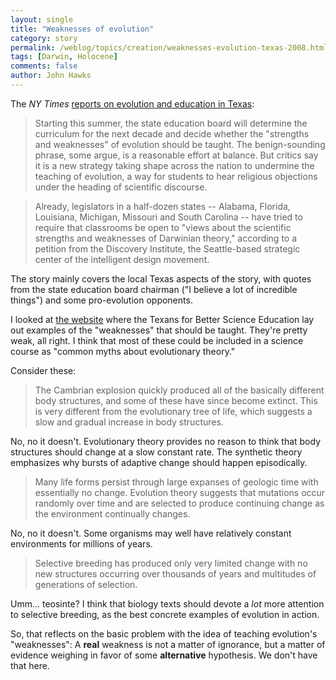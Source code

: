 ```yaml
---
layout: single 
title: "Weaknesses of evolution" 
category: story
permalink: /weblog/topics/creation/weaknesses-evolution-texas-2008.html
tags: [Darwin, Holocene] 
comments: false 
author: John Hawks 
---
```


The <i>NY Times</i> <a href="http://www.nytimes.com/2008/06/04/us/04evolution.html">reports on evolution and education in Texas</a>:

<blockquote>Starting this summer, the state education board will determine the curriculum for the next decade and decide whether the "strengths and weaknesses" of evolution should be taught. The benign-sounding phrase, some argue, is a reasonable effort at balance. But critics say it is a new strategy taking shape across the nation to undermine the teaching of evolution, a way for students to hear religious objections under the heading of scientific discourse.</blockquote>

<blockquote>Already, legislators in a half-dozen states -- Alabama, Florida, Louisiana, Michigan, Missouri and South Carolina -- have tried to require that classrooms be open to "views about the scientific strengths and weaknesses of Darwinian theory," according to a petition from the Discovery Institute, the Seattle-based strategic center of the intelligent design movement.</blockquote>

The story mainly covers the local Texas aspects of the story, with quotes from the state education board chairman ("I believe a lot of incredible things") and some pro-evolution opponents. 

I looked at <a href="http://www.strengthsandweaknesses.org/Weaknesses/essential_weaknesses.htm">the website</a> where the Texans for Better Science Education lay out examples of the "weaknesses" that should be taught. They're pretty weak, all right. I think that most of these could be included in a science course as "common myths about evolutionary theory."

Consider these: 

<blockquote>The Cambrian explosion quickly produced all of the basically different body structures, and some of these have since become extinct. This is very different from the evolutionary tree of life, which suggests a slow and gradual increase in body structures.</blockquote>

No, no it doesn't. Evolutionary theory provides no reason to think that body structures should change at a slow constant rate. The synthetic theory emphasizes why bursts of adaptive change should happen episodically. 

<blockquote>Many life forms persist through large expanses of geologic time with essentially no change. Evolution theory suggests that mutations occur randomly over time and are selected to produce continuing change as the environment continually changes.</blockquote>

No, no it doesn't. Some organisms may well have relatively constant environments for millions of years. 

<blockquote>Selective breeding has produced only very limited change with no new structures occurring over thousands of years and multitudes of generations of selection.</blockquote>

Umm... teosinte? I think that biology texts should devote a <i>lot</i> more attention to selective breeding, as the best concrete examples of evolution in action. 

So, that reflects on the basic problem with the idea of teaching evolution's "weaknesses": A <b>real</b> weakness is not a matter of ignorance, but a matter of evidence weighing in favor of some <b>alternative</b> hypothesis. We don't have that here. 

